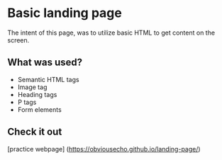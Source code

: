 # Basic landing page

The intent of this page, was to utilize basic HTML to get content on the screen.  

## What was used?

* Semantic HTML tags
* Image tag
* Heading tags
* P tags
* Form elements

## Check it out

[practice webpage] (https://obviousecho.github.io/landing-page/)
